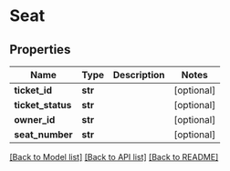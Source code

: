 # Seat

## Properties
Name | Type | Description | Notes
------------ | ------------- | ------------- | -------------
**ticket_id** | **str** |  | [optional] 
**ticket_status** | **str** |  | [optional] 
**owner_id** | **str** |  | [optional] 
**seat_number** | **str** |  | [optional] 

[[Back to Model list]](../README.md#documentation-for-models) [[Back to API list]](../README.md#documentation-for-api-endpoints) [[Back to README]](../README.md)


